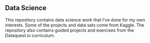 Data Science
---
This repository contains data science work that I've done for my own interests. Some of the projects and data sats come from Kaggle. The repository also contains guided projects and exercises from the Dataquest.io curriculum.